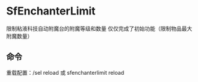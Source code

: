 # SfEnchanterLimit
限制粘液科技自动附魔台的附魔等级和数量
仅仅完成了初始功能（限制物品最大附魔数量）

## 命令
重载配置：/sel reload 或 sfenchanterlimit reload
